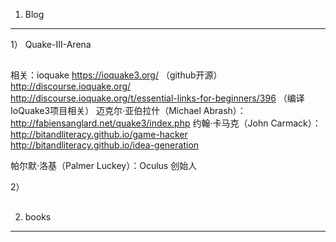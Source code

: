 1. Blog<br>
------
1） Quake-III-Arena 
##
相关：ioquake https://ioquake3.org/ （github开源）
http://discourse.ioquake.org/   
http://discourse.ioquake.org/t/essential-links-for-beginners/396 （编译IoQuake3项目相关）
迈克尔·亚伯拉什（Michael Abrash）： http://fabiensanglard.net/quake3/index.php
约翰·卡马克（John Carmack）：  http://bitandliteracy.github.io/game-hacker 
			     http://bitandliteracy.github.io/idea-generation

帕尔默·洛基（Palmer Luckey）：Oculus 创始人

2）
##
2. books<br>
-----
